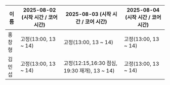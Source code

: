 | 이름   | 2025-08-02 (시작 시간 / 코어 시간) | 2025-08-03 (시작 시간 / 코어 시간) | 2025-08-04 (시작 시간 / 코어 시간) |
|--------|-------------------------------------|-------------------------------------|-------------------------------------|
| 홍창형 | 고정(13:00, 13 ~ 14)                | 고정(13:00, 13 ~ 14)                | 고정(13:00, 13 ~ 14)                |
| 김민섭 | 고정(13:00, 13 ~ 14)                | 고정(12:15,16:30 점심, 19:30 재개), 13 ~ 14)       | 고정(13:00, 13 ~ 14)                |

